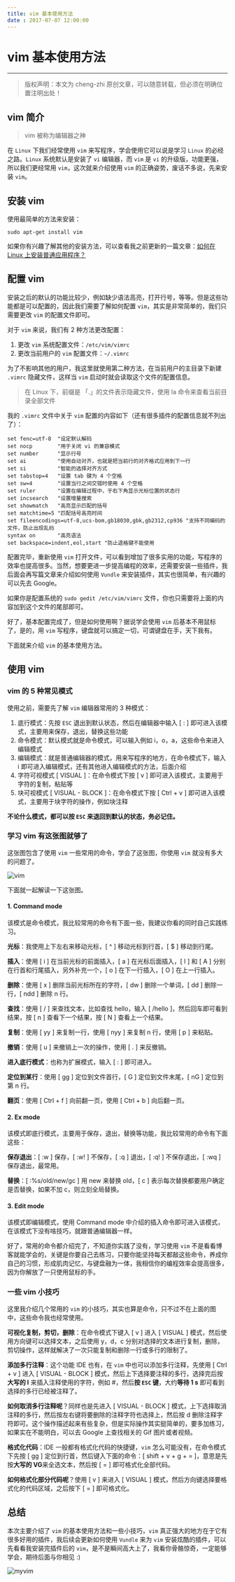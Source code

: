 ```yaml
---
title: vim 基本使用方法  
date : 2017-07-07 12:00:00
---
```


# vim 基本使用方法
***
> 版权声明：本文为 cheng-zhi 原创文章，可以随意转载，但必须在明确位置注明出处！ 

## vim 简介

> vim 被称为编辑器之神

在 `Linux` 下我们经常使用 `vim` 来写程序，学会使用它可以说是学习 `Linux` 的必经之路。`Linux` 系统默认是安装了 `vi` 编辑器，而 `vim` 是 `vi` 的升级版，功能更强，所以我们更经常用 `vim`，这次就来介绍使用 `vim` 的正确姿势，废话不多说，先来安装 `vim`。

## 安装 vim
使用最简单的方法来安装：
```
sudo apt-get install vim
```

如果你有兴趣了解其他的安装方法，可以查看我之前更新的一篇文章：[如何在 Linux 上安装普通应用程序？](http://cheng-zhi.me/posts/linux-install-soft)


## 配置 vim
安装之后的默认的功能比较少，例如缺少语法高亮，打开行号，等等。但是这些功能都是可以配置的，因此我们需要了解如何配置 `vim`，其实是非常简单的，我们只需要更改 `vim` 的配置文件即可。

对于 `vim` 来说，我们有 2 种方法更改配置：
1. 更改 `vim` 系统配置文件：`/etc/vim/vimrc`
2. 更改当前用户的 `vim` 配置文件：`~/.vimrc`

为了不影响其他的用户，我这里就使用第二种方法，在当前用户的主目录下新建 `.vimrc` 隐藏文件，这样当 `vim` 启动时就会读取这个文件的配置信息。

> 在 Linux 下，前缀是 「.」的文件表示隐藏文件，使用 la 命令来查看当前目录全部文件

我的 `.vimrc` 文件中关于 `vim` 配置的内容如下（还有很多插件的配置信息就不列出了）：
```
set fenc=utf-8  "设定默认解码 
set nocp        "用于关闭 vi 的兼容模式
set number      "显示行号 
set ai          "使用自动对齐，也就是把当前行的对齐格式应用到下一行
set si          "智能的选择对齐方式
set tabstop=4   "设置 tab 键为 4 个空格
set sw=4        "设置当行之间交错时使用 4 个空格
set ruler       "设置在编辑过程中，于右下角显示光标位置的状态行
set incsearch   "设置增量搜索
set showmatch   "高亮显示匹配的括号
set matchtime=5 "匹配括号高亮时间
set fileencodings=utf-8,ucs-bom,gb18030,gbk,gb2312,cp936 "支持不同编码的文件，防止出现乱码
syntax on       "高亮语法
set backspace=indent,eol,start "防止退格键不能使用
```
配置完毕，重新使用 `vim` 打开文件，可以看到增加了很多实用的功能，写程序的效率也提高很多。当然，想要更进一步提高编程的效率，还需要安装一些插件，我后面会再写篇文章来介绍如何使用 `Vundle` 来安装插件，其实也很简单，有兴趣的可以先去 Google。

如果你是配置系统的 `sudo gedit /etc/vim/vimrc` 文件，你也只需要将上面的内容加到这个文件的尾部即可。

好了，基本配置完成了，但是如何使用啊？据说学会使用 `vim` 后基本不用鼠标了，是的，用 `vim` 写程序，键盘就可以搞定一切，可谓键盘在手，天下我有。

下面就来介绍 `vim` 的基本使用方法。

## 使用 vim

### vim 的 5 种常见模式
使用之前，需要先了解 `vim` 编辑器常用的 3 种模式：
1. 底行模式：先按 `ESC` 退出到默认状态，然后在编辑器中输入 [ : ] 即可进入该模式，主要用来保存，退出，替换这些功能
2. 命令模式：默认模式就是命令模式，可以输入例如 i，o，a，这些命令来进入编辑模式
3. 编辑模式：就是普通编辑器的模式，用来写程序的地方，在命令模式下，输入 i 即可进入编辑模式，还有其他进入编辑模式的方法，后面介绍
4. 字符可视模式 [ VISUAL ]：在命令模式下按 [ v ] 即可进入该模式，主要用于字符的复制，粘贴等
5. 块可视模式 [ VISUAL - BLOCK ]：在命令模式下按 [ Ctrl + v ] 即可进入该模式，主要用于块字符的操作，例如块注释

**不论什么模式，都可以按 `ESC` 来退回到默认的状态，务必记住。**


### 学习 vim 有这张图就够了
这张图包含了使用 `vim` 一些常用的命令，学会了这张图，你使用 `vim` 就没有多大的问题了。

![vim](http://cheng-zhi.me/images/vim.png)

下面就一起解读一下这张图。

#### 1. Command mode
该模式是命令模式，我比较常用的命令有下面一些，我建议你看的同时自己实践练习。

**光标**：我使用上下左右来移动光标，[ ^ ] 移动光标到行首，[ $ ] 移动到行尾。

**插入**：使用 [ i ] 在当前光标的前面插入，[ a ] 在光标后面插入，[ I ] 和 [ A ] 分别在行首和行尾插入，另外补充一个，[ o ] 在下一行插入，[ O ] 在上一行插入。

**删除**：使用 [ x ] 删除当前光标所在的字符，[ dw ] 删除一个单词，[ dd ] 删除一行，[ ndd ] 删除 n 行。

**查找**：使用 [ / ] 来查找文本，比如查找 hello，输入 [ /hello ]，然后回车即可看到结果，按 [ n ] 查看下一个结果，按 [ N ] 查看上一个结果。

**复制**：使用 [ yy ] 来复制一行，使用 [ nyy ] 来复制 n 行，使用 [ p ] 来粘贴。

**撤销**：使用 [ u ] 来撤销上一次的操作，使用 [ . ] 来反撤销。

**进入底行模式**：也称为扩展模式，输入 [ : ] 即可进入。

**定位到某行**：使用 [ gg ] 定位到文件首行，[ G ] 定位到文件末尾，[ nG ] 定位到第 n 行。

**翻页**：使用 [ Ctrl + f ] 向前翻一页，使用 [ Ctrl + b ] 向后翻一页。

#### 2. Ex mode
该模式即底行模式，主要用于保存，退出，替换等功能，我比较常用的命令有下面这些：

**保存退出**：[ :w ] 保存，[ :w! ] 不保存，[ :q ] 退出，[ :q! ] 不保存退出，[ :wq ] 保存退出，最常用。

**替换**：[ :%s/old/new/gc ] 用 new 来替换 old，[ c ] 表示每次替换都要用户确定是否替换，如果不加 c，则立刻全局替换。

#### 3. Edit mode
该模式即编辑模式，使用 Command mode 中介绍的插入命令即可进入该模式，在该模式下没有啥技巧，就跟普通编辑器一样。


好了，常用的命令都介绍完了，不知道你实践了没有，学习使用 `vim` 不是看看博客就能学会的，关键是你要自己去练习，只要你能坚持每天都敲这些命令，养成你自己的习惯，形成肌肉记忆，与键盘融为一体，我相信你的编程效率会提高很多，因为你解放了一只使用鼠标的手。

### 一些 vim 小技巧
这里我介绍几个常用的 `vim` 的小技巧，其实也算是命令，只不过不在上面的图中，这些命令我也经常使用。

**可视化复制，剪切，删除**：在命令模式下键入 [ v ] 进入 [ VISUAL ] 模式，然后使用方向键可以选择文本，之后使用 y，d，c 分别对选择的文本进行复制，删除，剪切操作，这样就解决了一次只能复制和删除一行或多行的限制了。

**添加多行注释**：这个功能 IDE 也有，在 `vim` 中也可以添加多行注释，先使用 [ Ctrl + v ] 进入 [ VISUAL - BLOCK ] 模式，然后上下选择要注释的多行，选择完后按**大写的 I** 来插入注释使用的字符，例如 #，然后**按 `ESC` 键**，大约**等待 1 s** 即可看到选择的多行已经被注释了。

**如何取消多行注释呢**？同样也是先进入 [ VISUAL - BLOCK ] 模式，上下选择取消注释的多行，然后按左右键将要删除的注释字符也选择上，然后按 d 删除注释字符即可。这个操作描述起来有些复杂，但是实际操作其实挺简单的，要多加练习，如果实在不能明白，可以去 Google 上查找相关的 Gif 图片或者视频。

**格式化代码**：IDE 一般都有格式化代码的快捷键，`vim` 怎么可能没有，在命令模式下先按 [ gg ] 定位到行首，然后键入下面的命令：[ shift + v + g + = ]，意思是先按**大写的 VG**来全选文本，然后按 [ = ] 即可格式化全部代码。

**如何格式化部分代码呢**？使用 [ v ] 来进入 [ VISUAL ] 模式，然后方向键选择要格式化的代码区域，之后按下 [ = ] 即可格式化。


## 总结
本次主要介绍了 `vim` 的基本使用方法和一些小技巧，`vim` 真正强大的地方在于它有很多好用的插件，我后续会更新如何使用 `Vundle` 来为 `vim` 安装炫酷的插件，可以先看看我安装完插件后的 `vim`，是不是瞬间高大上了，我看你骨骼惊奇，一定能够学会，期待后面与你相见 :)

![myvim](http://upload-images.jianshu.io/upload_images/4613385-d120c127498489f1.png?imageMogr2/auto-orient/strip%7CimageView2/2/w/1240)


